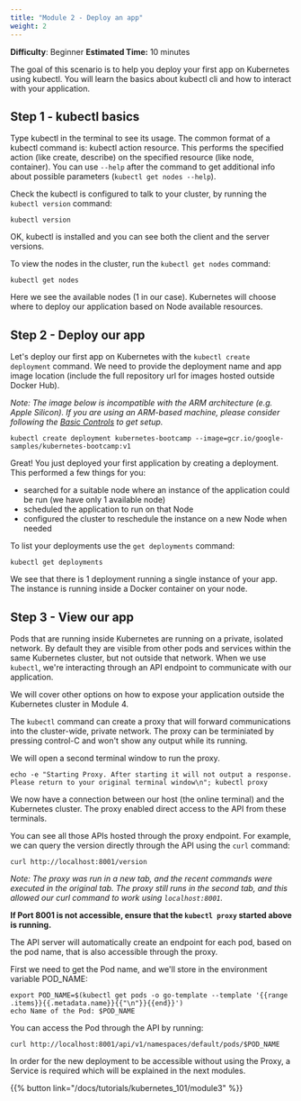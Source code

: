 ```yaml
---
title: "Module 2 - Deploy an app"                  
weight: 2
--- 
```


**Difficulty**: Beginner
**Estimated Time:** 10 minutes

The goal of this scenario is to help you deploy your first app on Kubernetes using kubectl. You will learn the basics about kubectl cli and how to interact with your application.

## Step 1 - kubectl basics

Type kubectl in the terminal to see its usage. The common format of a kubectl command is: kubectl action resource. This performs the specified action (like create, describe) on the specified resource (like node, container). You can use `--help` after the command to get additional info about possible parameters (`kubectl get nodes --help`).

Check the kubectl is configured to talk to your cluster, by running the `kubectl version` command:

```shell
kubectl version
```

OK, kubectl is installed and you can see both the client and the server versions.

To view the nodes in the cluster, run the `kubectl get nodes` command:

```shell
kubectl get nodes
```

Here we see the available nodes (1 in our case). Kubernetes will choose where to deploy our application based on Node available resources.

## Step 2 - Deploy our app

Let's deploy our first app on Kubernetes with the `kubectl create deployment` command. We need to provide the deployment name and app image location (include the full repository url for images hosted outside Docker Hub). 

_Note: The image below is incompatible with the ARM architecture (e.g. Apple Silicon). If you are using an ARM-based machine, please consider following the [Basic Controls](https://minikube.sigs.k8s.io/docs/handbook/controls/) to get setup._

```shell
kubectl create deployment kubernetes-bootcamp --image=gcr.io/google-samples/kubernetes-bootcamp:v1
```

Great! You just deployed your first application by creating a deployment. This performed a few things for you:

- searched for a suitable node where an instance of the application could be run (we have only 1 available node)
- scheduled the application to run on that Node
- configured the cluster to reschedule the instance on a new Node when needed

To list your deployments use the `get deployments` command:

```shell
kubectl get deployments
```

We see that there is 1 deployment running a single instance of your app. The instance is running inside a Docker container on your node.

## Step 3 - View our app

Pods that are running inside Kubernetes are running on a private, isolated network. By default they are visible from other pods and services within the same Kubernetes cluster, but not outside that network. When we use `kubectl`, we're interacting through an API endpoint to communicate with our application.

We will cover other options on how to expose your application outside the Kubernetes cluster in Module 4.

The `kubectl` command can create a proxy that will forward communications into the cluster-wide, private network. The proxy can be terminiated by pressing control-C and won't show any output while its running.

We will open a second terminal window to run the proxy.

```shell
echo -e "Starting Proxy. After starting it will not output a response. Please return to your original terminal window\n"; kubectl proxy
```

We now have a connection between our host (the online terminal) and the Kubernetes cluster. The proxy enabled direct access to the API from these terminals.

You can see all those APIs hosted through the proxy endpoint. For example, we can query the version directly through the API using the `curl` command:
```shell
curl http://localhost:8001/version
```

*Note: The proxy was run in a new tab, and the recent commands were executed in the original tab. The proxy still runs in the second tab, and this allowed our curl command to work using `localhost:8001`.*

**If Port 8001 is not accessible, ensure that the `kubectl proxy` started above is running.**

The API server will automatically create an endpoint for each pod, based on the pod name, that is also accessible through the proxy.

First we need to get the Pod name, and we'll store in the environment variable POD_NAME:
```shell
export POD_NAME=$(kubectl get pods -o go-template --template '{{range .items}}{{.metadata.name}}{{"\n"}}{{end}}')
echo Name of the Pod: $POD_NAME
```

You can access the Pod through the API by running:
```shell
curl http://localhost:8001/api/v1/namespaces/default/pods/$POD_NAME
```

In order for the new deployment to be accessible without using the Proxy, a Service is required which will be explained in the next modules.

{{% button link="/docs/tutorials/kubernetes_101/module3" %}}
